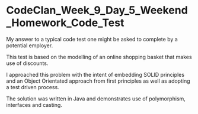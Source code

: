 # CodeClan_Week_9_Day_5_Weekend_Homework_Code_Test

My answer to a typical code test one might be asked to complete by a potential employer.

This test is based on the modelling of an online shopping basket that makes use of discounts. 

I approached this problem with the intent of embedding SOLID principles and an Object Orientated approach from first principles as well as adopting a test driven process.

The solution was written in Java and demonstrates use of polymorphism, interfaces and casting. 
